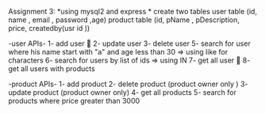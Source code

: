 Assignment 3:
*using  mysql2  and express * 
create two tables
user table (id, name , email , password ,age)
product table (id, pName , pDescription, price, createdby(usr id ))

-user APIs-
1- add user 💚
2- update user 
3- delete user
5- search for user where his name start with "a" and age less than 30 => using like for characters
6- search for users by list of ids => using IN
7- get all user 💚
8- get all users with products

-product APIs-
1- add product
2- delete product (product owner only )
3- update product (product owner only)
4- get all products 
5- search for products where price greater than 3000